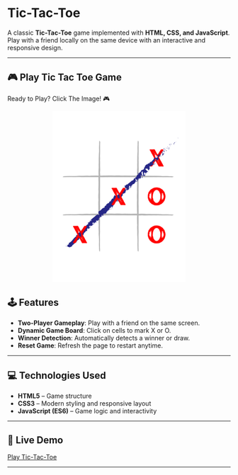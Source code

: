 # Tic-Tac-Toe

A classic **Tic-Tac-Toe** game implemented with **HTML, CSS, and JavaScript**. Play with a friend locally on the same device with an interactive and responsive design.

---

## 🎮 Play Tic Tac Toe Game

Ready to Play? Click The Image! 🎮
<p align="center">
  <a href="https://alwin-tic-tac-toe.vercel.app/" target="_blank">
    <img src="Human Tic-Tac-Toe.jpeg" alt="Play Now Button" width="300"/>
  </a>
</p>


## 🕹️ Features

- **Two-Player Gameplay**: Play with a friend on the same screen.
- **Dynamic Game Board**: Click on cells to mark X or O.
- **Winner Detection**: Automatically detects a winner or draw.
- **Reset Game**: Refresh the page to restart anytime.

---

## 💻 Technologies Used

- **HTML5** – Game structure
- **CSS3** – Modern styling and responsive layout
- **JavaScript (ES6)** – Game logic and interactivity

---

## 🚀 Live Demo

[Play Tic-Tac-Toe](https://alwin-tic-tac-toe.vercel.app/)

---
